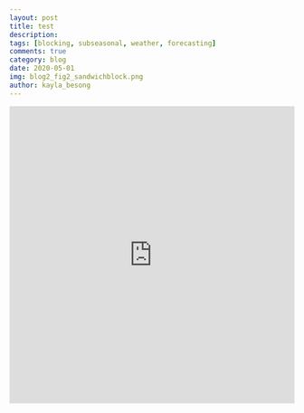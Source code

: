 ```yaml
---
layout: post
title: test
description: 
tags: [blocking, subseasonal, weather, forecasting]
comments: true
category: blog
date: 2020-05-01
img: blog2_fig2_sandwichblock.png
author: kayla_besong
---
```


<iframe id="igraph" scrolling="no" style="border:none;" seamless="seamless" src="https://plotly.com/~kelseymalloy/1.embed" height="525" width="100%"></iframe>


